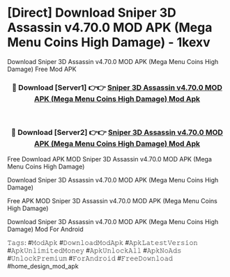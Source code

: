 # [Direct] Download Sniper 3D Assassin v4.70.0 MOD APK (Mega Menu Coins High Damage) - 1kexv
Download Sniper 3D Assassin v4.70.0 MOD APK (Mega Menu Coins High Damage) Free Mod APK

<div align="center">
<h3>🔴 Download [Server1] 👉👉 <a href="https://apk-comot.site?title=Sniper_3D_Assassin_v4.70.0_MOD_APK_(Mega_Menu_Coins_High_Damage)">Sniper 3D Assassin v4.70.0 MOD APK (Mega Menu Coins High Damage) Mod Apk</a></h3><br>

<h3>🔴 Download [Server2] 👉👉 <a href="https://apk-comot.site?title=Sniper_3D_Assassin_v4.70.0_MOD_APK_(Mega_Menu_Coins_High_Damage)">Sniper 3D Assassin v4.70.0 MOD APK (Mega Menu Coins High Damage) Mod Apk</a></h3>
</div>


Free Download APK MOD Sniper 3D Assassin v4.70.0 MOD APK (Mega Menu Coins High Damage)

Download Sniper 3D Assassin v4.70.0 MOD APK (Mega Menu Coins High Damage) 

Free APK MOD Sniper 3D Assassin v4.70.0 MOD APK (Mega Menu Coins High Damage) 

Download Sniper 3D Assassin v4.70.0 MOD APK (Mega Menu Coins High Damage) Mod For Android

𝚃𝚊𝚐𝚜: #𝙼𝚘𝚍𝙰𝚙𝚔 #𝙳𝚘𝚠𝚗𝚕𝚘𝚊𝚍𝙼𝚘𝚍𝙰𝚙𝚔 #𝙰𝚙𝚔𝙻𝚊𝚝𝚎𝚜𝚝𝚅𝚎𝚛𝚜𝚒𝚘𝚗 #𝙰𝚙𝚔𝚄𝚗𝚕𝚒𝚖𝚒𝚝𝚎𝚍𝙼𝚘𝚗𝚎𝚢 #𝙰𝚙𝚔𝚄𝚗𝚕𝚘𝚌𝚔𝙰𝚕𝚕 #𝙰𝚙𝚔𝙽𝚘𝙰𝚍𝚜 #𝚄𝚗𝚕𝚘𝚌𝚔𝙿𝚛𝚎𝚖𝚒𝚞𝚖 #𝙵𝚘𝚛𝙰𝚗𝚍𝚛𝚘𝚒𝚍 #𝙵𝚛𝚎𝚎𝙳𝚘𝚠𝚗𝚕𝚘𝚊𝚍 #home_design_mod_apk